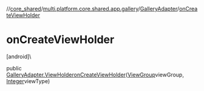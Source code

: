 //[core_shared](../../../index.md)/[multi.platform.core.shared.app.gallery](../index.md)/[GalleryAdapter](index.md)/[onCreateViewHolder](on-create-view-holder.md)

# onCreateViewHolder

[android]\

public [GalleryAdapter.ViewHolder](-view-holder/index.md)[onCreateViewHolder](on-create-view-holder.md)([ViewGroup](https://developer.android.com/reference/kotlin/android/view/ViewGroup.html)viewGroup, [Integer](https://docs.oracle.com/javase/8/docs/api/java/lang/Integer.html)viewType)

